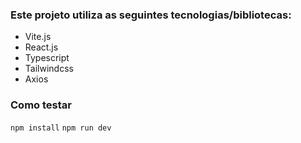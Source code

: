 ### Este projeto utiliza as seguintes tecnologias/bibliotecas:

-   Vite.js
-   React.js
-   Typescript
-   Tailwindcss
-   Axios

### Como testar

`npm install`
`npm run dev`
